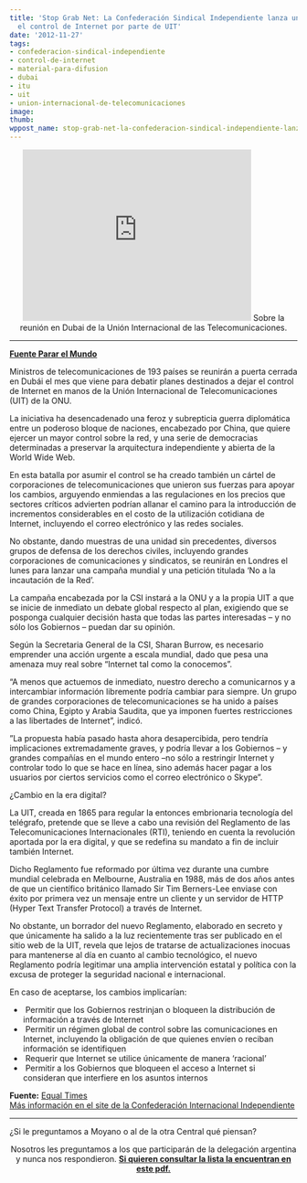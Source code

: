 ```yaml
---
title: 'Stop Grab Net: La Confederación Sindical Independiente lanza una campaña global-Sobre
  el control de Internet por parte de UIT'
date: '2012-11-27'
tags:
- confederacion-sindical-independiente
- control-de-internet
- material-para-difusion
- dubai
- itu
- uit
- union-internacional-de-telecomunicaciones
image: 
thumb: 
wppost_name: stop-grab-net-la-confederacion-sindical-independiente-lanza-una-campana-global
---
```


<center>
<iframe src="http://player.vimeo.com/video/53504965?badge=0" frameborder="0" width="400" height="300"></iframe>
Sobre la reunión en Dubai de la Unión Internacional de las Telecomunicaciones.</center>

<hr />

<strong><a href="http://www.pararelmundo.com/noticias/stop-grab-net-la-csi-lanza-una-campana-global/" target="_blank">Fuente Parar el Mundo</a></strong>

Ministros de telecomunicaciones de 193 países se reunirán a puerta cerrada en Dubái el mes que viene para debatir planes destinados a dejar el control de Internet en manos de la Unión Internacional de Telecomunicaciones (UIT) de la ONU.

La iniciativa ha desencadenado una feroz y subrepticia guerra diplomática entre un poderoso bloque de naciones, encabezado por China, que quiere ejercer un mayor control sobre la red, y una serie de democracias determinadas a preservar la arquitectura independiente y abierta de la World Wide Web.

En esta batalla por asumir el control se ha creado también un cártel de corporaciones de telecomunicaciones que unieron sus fuerzas para apoyar los cambios, arguyendo enmiendas a las regulaciones en los precios que sectores críticos advierten podrían allanar el camino para la introducción de incrementos considerables en el costo de la utilización cotidiana de Internet, incluyendo el correo electrónico y las redes sociales.

No obstante, dando muestras de una unidad sin precedentes, diversos grupos de defensa de los derechos civiles, incluyendo grandes corporaciones de comunicaciones y sindicatos, se reunirán en Londres el lunes para lanzar una campaña mundial y una petición titulada ‘No a la incautación de la Red’.

La campaña encabezada por la CSI instará a la ONU y a la propia UIT a que se inicie de inmediato un debate global respecto al plan, exigiendo que se posponga cualquier decisión hasta que todas las partes interesadas – y no sólo los Gobiernos – puedan dar su opinión.

Según la Secretaria General de la CSI, Sharan Burrow, es necesario emprender una acción urgente a escala mundial, dado que pesa una amenaza muy real sobre “Internet tal como la conocemos”.

“A menos que actuemos de inmediato, nuestro derecho a comunicarnos y a intercambiar información libremente podría cambiar para siempre. Un grupo de grandes corporaciones de telecomunicaciones se ha unido a países como China, Egipto y Arabia Saudita, que ya imponen fuertes restricciones a las libertades de Internet”, indicó.

”La propuesta había pasado hasta ahora desapercibida, pero tendría implicaciones extremadamente graves, y podría llevar a los Gobiernos – y grandes compañías en el mundo entero –no sólo a restringir Internet y controlar todo lo que se hace en línea, sino además hacer pagar a los usuarios por ciertos servicios como el correo electrónico o Skype”.

¿Cambio en la era digital?

La UIT, creada en 1865 para regular la entonces embrionaria tecnología del telégrafo, pretende que se lleve a cabo una revisión del Reglamento de las Telecomunicaciones Internacionales (RTI), teniendo en cuenta la revolución aportada por la era digital, y que se redefina su mandato a fin de incluir también Internet.

Dicho Reglamento fue reformado por última vez durante una cumbre mundial celebrada en Melbourne, Australia en 1988, más de dos años antes de que un científico británico llamado Sir Tim Berners-Lee enviase con éxito por primera vez un mensaje entre un cliente y un servidor de HTTP (Hyper Text Transfer Protocol) a través de Internet.

No obstante, un borrador del nuevo Reglamento, elaborado en secreto y que únicamente ha salido a la luz recientemente tras ser publicado en el sitio web de la UIT, revela que lejos de tratarse de actualizaciones inocuas para mantenerse al día en cuanto al cambio tecnológico, el nuevo Reglamento podría legitimar una amplia intervención estatal y política con la excusa de proteger la seguridad nacional e internacional.

En caso de aceptarse, los cambios implicarían:
<ul>
	<li> Permitir que los Gobiernos restrinjan o bloqueen la distribución de información a través de Internet</li>
	<li> Permitir un régimen global de control sobre las comunicaciones en Internet, incluyendo la obligación de que quienes envíen o reciban información se identifiquen</li>
	<li> Requerir que Internet se utilice únicamente de manera ‘racional’</li>
	<li> Permitir a los Gobiernos que bloqueen el acceso a Internet si consideran que interfiere en los asuntos internos</li>
</ul>
<div><strong>Fuente:</strong> <a href="http://www.equaltimes.org/news/stop-the-net-grab-ituc-launches-global-campaign-against-internet-crackdown" rel="nofollow" target="_blank">Equal Times</a></div>
<div><a href="http://www.ituc-csi.org/internet-under-threat-plea-to-un.html?lang=en" target="_blank">Más información en el site de la Confederación Internacional Independiente</a></div>

<hr />

¿Si le preguntamos a Moyano o al de la otra Central qué piensan?
<p style="text-align: center;">Nosotros les preguntamos a los que participarán de la delegación argentina y nunca nos respondieron.
<strong><a href="http://files.wcitleaks.org/public/S12-WCIT12-ADM-0004!!PDF-E_18Nov.pdf" target="_blank">Si quieren consultar la lista la encuentran en este pdf.</a></strong></p>
